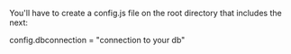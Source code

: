 You'll have to create a config.js file on the root directory that includes the next:

config.dbconnection = "connection to your db"
